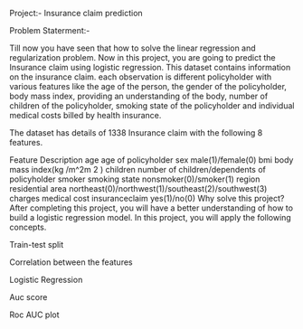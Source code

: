 Project:- Insurance claim prediction


Problem Staterment:-

Till now you have seen that how to solve the linear regression and regularization problem. Now in this project, you are going to predict the Insurance claim using logistic regression. This dataset contains information on the insurance claim. each observation is different policyholder with various features like the age of the person, the gender of the policyholder, body mass index, providing an understanding of the body, number of children of the policyholder, smoking state of the policyholder and individual medical costs billed by health insurance.


The dataset has details of 1338 Insurance claim with the following 8 features.

Feature	Description
age	age of policyholder
sex	male(1)/female(0)
bmi	body mass index(kg /m^2m 
2
 )
children	number of children/dependents of policyholder
smoker	smoking state nonsmoker(0)/smoker(1)
region	residential area northeast(0)/northwest(1)/southeast(2)/southwest(3)
charges	medical cost
insuranceclaim	yes(1)/no(0)
Why solve this project?
After completing this project, you will have a better understanding of how to build a logistic regression model. In this project, you will apply the following concepts.

Train-test split

Correlation between the features

Logistic Regression

Auc score

Roc AUC plot
